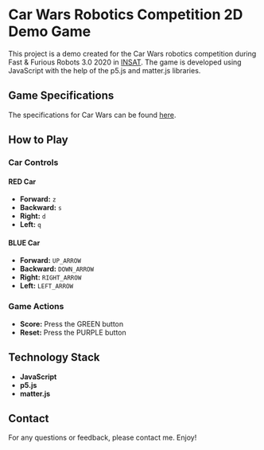 # Car Wars Robotics Competition 2D Demo Game

This project is a demo created for the Car Wars robotics competition during Fast & Furious Robots 3.0 2020 in [INSAT](https://insat.rnu.tn/). The game is developed using JavaScript with the help of the p5.js and matter.js libraries. 

## Game Specifications

The specifications for Car Wars can be found [here](https://drive.google.com/file/d/1ZEgYAM6jpxNZOLqR6BN2xUGntPAoMjJZ/view?usp=sharing).

## How to Play

### Car Controls

#### RED Car
- **Forward:** `z`
- **Backward:** `s`
- **Right:** `d`
- **Left:** `q`

#### BLUE Car
- **Forward:** `UP_ARROW`
- **Backward:** `DOWN_ARROW`
- **Right:** `RIGHT_ARROW`
- **Left:** `LEFT_ARROW`

### Game Actions
- **Score:** Press the GREEN button
- **Reset:** Press the PURPLE button

## Technology Stack

- **JavaScript**
- **p5.js**
- **matter.js**

## Contact
For any questions or feedback, please contact me. Enjoy!
